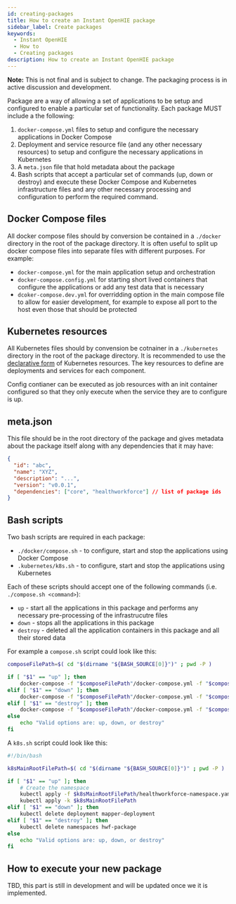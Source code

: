 ```yaml
---
id: creating-packages
title: How to create an Instant OpenHIE package
sidebar_label: Create packages
keywords:
  - Instant OpenHIE
  - How to
  - Creating packages
description: How to create an Instant OpenHIE package
---
```


**Note:** This is not final and is subject to change. The packaging process is in active discussion and development.

Package are a way of allowing a set of applications to be setup and configured to enable a particular set of functionality. Each package MUST include a the following:

1. `docker-compose.yml` files to setup and configure the necessary applications in Docker Compose
2. Deployment and service resource file (and any other necessary resources) to setup and configure the necessary applications in Kubernetes
3. A `meta.json` file that hold metadata about the package
4. Bash scripts that accept a particular set of commands (up, down or destroy) and execute these Docker Compose and Kubernetes infrastructure files and any other necessary processing and configuration to perform the required command.

## Docker Compose files

All docker compose files should by conversion be contained in a `./docker` directory in the root of the package directory. It is often useful to split up docker compose files into separate files with different purposes. For example:

* `docker-compose.yml` for the main application setup and orchestration
* `docker-compose.config.yml` for starting short lived containers that configure the applications or add any test data that is necessary
* `dcoker-compose.dev.yml` for overridding option in the main compose file to allow for easier development, for example to expose all port to the host even those that should be protected

## Kubernetes resources

All Kubernetes files should by convension be cotnainer in a `./kubernetes` directory in the root of the package directory. It is recommended to use the [declarative form](https://kubernetes.io/docs/tasks/manage-kubernetes-objects/declarative-config/) of Kubernetes resources. The key resources to define are deployments and services for each component.

Config contianer can be executed as job resources with an init container configured so that they only execute when the service they are to configure is up.

## meta.json

This file should be in the root directory of the package and gives metadata about the package itself along with any dependencies that it may have:

```json
{
  "id": "abc",
  "name": "XYZ",
  "description": "...",
  "version": "v0.0.1",
  "dependencies": ["core", "healthworkforce"] // list of package ids
}
```

## Bash scripts

Two bash scripts are required in each package:

* `./docker/compose.sh` - to configure, start and stop the applications using Docker Compose
* `.kubernetes/k8s.sh` -  to configure, start and stop the applications using Kubernetes

Each of these scripts should accept one of the following commands (i.e. `./compose.sh <command>`):

* `up` - start all the applications in this package and performs any necessary pre-processing of the infrastrucutre files
* `down` - stops all the applications in this package
* `destroy` - deleted all the application containers in this package and all their stored data

For example a `compose.sh` script could look like this:

```sh
composeFilePath=$( cd "$(dirname "${BASH_SOURCE[0]}")" ; pwd -P )

if [ "$1" == "up" ]; then
    docker-compose -f "$composeFilePath"/docker-compose.yml -f "$composeFilePath"/docker-compose.dev.yml -f "$composeFilePath"/importer/docker-compose.config.yml up -d
elif [ "$1" == "down" ]; then
    docker-compose -f "$composeFilePath"/docker-compose.yml -f "$composeFilePath"/docker-compose.dev.yml -f "$composeFilePath"/importer/docker-compose.config.yml stop
elif [ "$1" == "destroy" ]; then
    docker-compose -f "$composeFilePath"/docker-compose.yml -f "$composeFilePath"/docker-compose.dev.yml -f "$composeFilePath"/importer/docker-compose.config.yml down -v
else
    echo "Valid options are: up, down, or destroy"
fi
```

A `k8s.sh` script could look like this:

```sh
#!/bin/bash

k8sMainRootFilePath=$( cd "$(dirname "${BASH_SOURCE[0]}")" ; pwd -P )

if [ "$1" == "up" ]; then
    # Create the namespace
    kubectl apply -f $k8sMainRootFilePath/healthworkforce-namespace.yaml
    kubectl apply -k $k8sMainRootFilePath
elif [ "$1" == "down" ]; then
    kubectl delete deployment mapper-deployment
elif [ "$1" == "destroy" ]; then
    kubectl delete namespaces hwf-package
else
    echo "Valid options are: up, down, or destroy"
fi
```

## How to execute your new package

TBD, this part is still in development and will be updated once we it is implemented.
